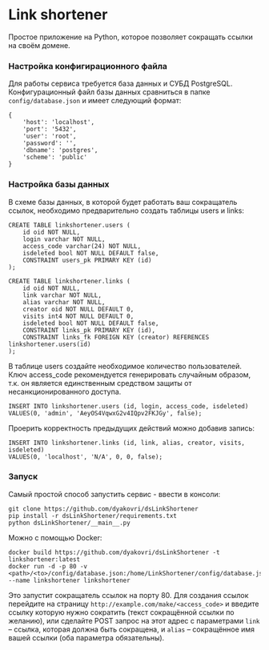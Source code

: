# Link shortener
Простое приложение на Python, которое позволяет сокращать ссылки на своём домене. 

### Настройка конфигирационного файла
Для работы сервиса требуется база данных и СУБД PostgreSQL. Конфигурационный файл базы данных сравниться в папке `config/database.json` и имеет следующий формат:

    {
        'host': 'localhost',
        'port': '5432', 
        'user': 'root', 
        'password': '', 
        'dbname': 'postgres', 
        'scheme': 'public'
    }

### Настройка базы данных
В схеме базы данных, в которой будет работать ваш сокращатель ссылок, необходимо предварительно создать таблицы users и links:

    CREATE TABLE linkshortener.users (
        id oid NOT NULL,
        login varchar NOT NULL,
        access_code varchar(24) NOT NULL,
        isdeleted bool NOT NULL DEFAULT false,
        CONSTRAINT users_pk PRIMARY KEY (id)
    );
    
    CREATE TABLE linkshortener.links (
        id oid NOT NULL,
        link varchar NOT NULL,
        alias varchar NOT NULL,
        creator oid NOT NULL DEFAULT 0,
        visits int4 NOT NULL DEFAULT 0,
        isdeleted bool NOT NULL DEFAULT false,
        CONSTRAINT links_pk PRIMARY KEY (id),
        CONSTRAINT links_fk FOREIGN KEY (creator) REFERENCES linkshortener.users(id)
    );  
В таблице users создайте необходимое количество пользователей. Ключ access_code рекомендуется генерировать случайным образом, т.к. он является единственным средством защиты от несанкционированного доступа. 

    INSERT INTO linkshortener.users (id, login, access_code, isdeleted) 
    VALUES(0, 'admin', 'AeyOS4VqwxG2v4IQpv2FKJGy', false);
    
Проерить корректность предыдущих действий можно добавив запись:

    INSERT INTO linkshortener.links (id, link, alias, creator, visits, isdeleted) 
    VALUES(0, 'localhost', 'N/A', 0, 0, false);

### Запуск
Самый простой способ запустить сервис - ввести в консоли:

    git clone https://github.com/dyakovri/dsLinkShortener
    pip install -r dsLinkShortener/requirements.txt
    python dsLinkShortener/__main__.py
    
Можно с помощью Docker:

    docker build https://github.com/dyakovri/dsLinkShortener -t linkshortener:latest
    docker run -d -p 80 -v <path>/<to>/config/database.json:/home/LinkShortener/config/database.json --name linkshortener linkshortener
    
Это запустит сокращатель ссылок на порту 80.
Для создания ссылок перейдите на страницу `http://example.com/make/<access_code>` и введите ссылку которую нужно сократить (текст сокращённой ссылки по желанию), или сделайте POST запрос на этот адрес с параметрами `link` – ссылка, которая должна быть сокращена, и `alias` – сокращённое имя вашей ссылки (оба параметра обязательны).
